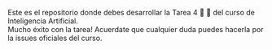 Este es el repositorio donde debes desarrollar la Tarea 4 :mushroom: :open_file_folder: del curso de Inteligencia Artificial.\
Mucho éxito con la tarea! Acuerdate que cualquier duda puedes hacerla por la issues oficiales del curso.
